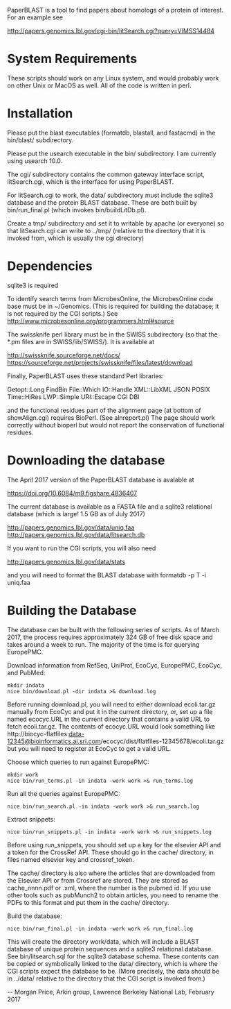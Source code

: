 PaperBLAST is a tool to find papers about homologs of a protein of interest. For an example see

http://papers.genomics.lbl.gov/cgi-bin/litSearch.cgi?query=VIMSS14484

# System Requirements

These scripts should work on any Linux system, and would probably work
on other Unix or MacOS as well. All of the code is written in perl.

# Installation

Please put the blast executables (formatdb,
blastall, and fastacmd) in the bin/blast/ subdirectory.

Please put the usearch executable in the bin/ subdirectory. I am
currently using usearch 10.0.

The cgi/ subdirectory contains the common gateway interface script,
litSearch.cgi, which is the interface for using PaperBLAST.

For litSearch.cgi to work, the data/ subdirectory must include the
sqlite3 database and the protein BLAST database. These are both built
by bin/run_final.pl (which invokes bin/buildLitDb.pl).

Create a tmp/ subdirectory and set it to writable by apache (or
everyone) so that litSearch.cgi can write to ../tmp/ (relative to the
directory that it is invoked from, which is usually the cgi directory)

# Dependencies

sqlite3 is required

To identify search terms from MicrobesOnline, the MicrobesOnline code
base must be in ~/Genomics. (This is required for building the
database; it is not required by the CGI scripts.) See
http://www.microbesonline.org/programmers.html#source

The swissknife perl library must be in the SWISS subdirectory (so that
the *.pm files are in SWISS/lib/SWISS/). It is available at

http://swissknife.sourceforge.net/docs/
https://sourceforge.net/projects/swissknife/files/latest/download

Finally, PaperBLAST uses these standard Perl libraries:

Getopt::Long
FindBin
File::Which
IO::Handle
XML::LibXML
JSON
POSIX
Time::HiRes
LWP::Simple
URI::Escape
CGI
DBI

and the functional residues part of the alignment page (at bottom of
showAlign.cgi) requires BioPerl. (See alnreport.pl) The page should
work correctly without bioperl but would not report the conservation
of functional residues.

# Downloading the database

The April 2017 version of the PaperBLAST database is avalable at

https://doi.org/10.6084/m9.figshare.4836407

The current database is available as a FASTA file and a sqlite3
relational database (which is large! 1.5 GB as of July 2017)

http://papers.genomics.lbl.gov/data/uniq.faa
http://papers.genomics.lbl.gov/data/litsearch.db

If you want to run the CGI scripts, you will also need

http://papers.genomics.lbl.gov/data/stats

and you will need to format the BLAST database with formatdb -p T -i uniq.faa

# Building the Database

The database can be built with the following series of scripts. As of
March 2017, the process requires approximately 324 GB of free disk
space and takes around a week to run. The majority of the time is for
querying EuropePMC.

Download information from RefSeq, UniProt, EcoCyc, EuropePMC,
EcoCyc, and PubMed:

	mkdir indata
	nice bin/download.pl -dir indata >& download.log

Before running download.pl, you will need to either download ecoli.tar.gz manually from EcoCyc and put it in the current directory, or, set up a file named ecocyc.URL in the current directory that contains a valid URL to fetch
ecoli.tar.gz. The contents of ecocyc.URL would look something like
http://biocyc-flatfiles:data-12345@bioinformatics.ai.sri.com/ecocyc/dist/flatfiles-12345678/ecoli.tar.gz but you will need to register at EcoCyc to get a valid URL.

Choose which queries to run against EuropePMC:

	mkdir work
	nice bin/run_terms.pl -in indata -work work >& run_terms.log

Run all the queries against EuropePMC:

	nice bin/run_search.pl -in indata -work work >& run_search.log

Extract snippets:

	nice bin/run_snippets.pl -in indata -work work >& run_snippets.log

Before using run_snippets, you should set up a key for the elsevier API
and a token for the CrossRef API. These should go in the cache/ directory, in files named elsevier key and crossref_token.

The cache/ directory is also where the articles that are downloaded
from the Elsevier API or from Crossref are stored. They are stored as
cache_nnnn.pdf or .xml, where the number is the pubmed id. If you use
other tools such as pubMunch2 to obtain articles, you need to rename
the PDFs to this format and put them in the cache/ directory.

Build the database:

	nice bin/run_final.pl -in indata -work work >& run_final.log

This will create the directory work/data, which will include a BLAST
database of unique protein sequences and a sqlite3 relational
database. See bin/litsearch.sql for the sqlite3 database schema. These
contents can be copied or symbolically linked to the data/ directory,
which is where the CGI scripts expect the database to be. (More
precisely, the data should be in ../data/ relative to the directory
that the CGI script is invoked from.)

-- Morgan Price, Arkin group, Lawrence Berkeley National Lab, February 2017
